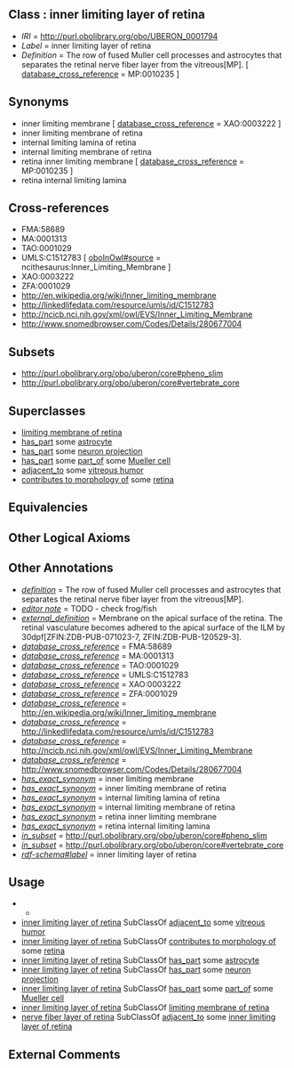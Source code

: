 
## Class : inner limiting layer of retina

 * *IRI* = http://purl.obolibrary.org/obo/UBERON_0001794
 * *Label* = inner limiting layer of retina
 * *Definition* = The row of fused Muller cell processes and astrocytes that separates the retinal nerve fiber layer from the vitreous[MP]. [ [database_cross_reference](../../ef/oboInOwl#hasDbXref.md) = MP:0010235 ]

## Synonyms

 * inner limiting membrane [ [database_cross_reference](../../ef/oboInOwl#hasDbXref.md) = XAO:0003222 ]
 * inner limiting membrane of retina
 * internal limiting lamina of retina
 * internal limiting membrane of retina
 * retina inner limiting membrane [ [database_cross_reference](../../ef/oboInOwl#hasDbXref.md) = MP:0010235 ]
 * retina internal limiting lamina

## Cross-references

 * FMA:58689
 * MA:0001313
 * TAO:0001029
 * UMLS:C1512783 [ [oboInOwl#source](../../ce/oboInOwl#source.md) = ncithesaurus:Inner_Limiting_Membrane ]
 * XAO:0003222
 * ZFA:0001029
 * http://en.wikipedia.org/wiki/Inner_limiting_membrane
 * http://linkedlifedata.com/resource/umls/id/C1512783
 * http://ncicb.nci.nih.gov/xml/owl/EVS/Inner_Limiting_Membrane
 * http://www.snomedbrowser.com/Codes/Details/280677004

## Subsets

 * http://purl.obolibrary.org/obo/uberon/core#pheno_slim
 * http://purl.obolibrary.org/obo/uberon/core#vertebrate_core

## Superclasses

 * [limiting membrane of retina](../../UBERON/19/UBERON_0007619.md)
 * [has_part](../../BFO/51/BFO_0000051.md) some [astrocyte](../../CL/27/CL_0000127.md)
 * [has_part](../../BFO/51/BFO_0000051.md) some [neuron projection](../../GO/05/GO_0043005.md)
 * [has_part](../../BFO/51/BFO_0000051.md) some [part_of](../../BFO/50/BFO_0000050.md) some [Mueller cell](../../CL/36/CL_0000636.md)
 * [adjacent_to](../../RO/20/RO_0002220.md) some [vitreous humor](../../UBERON/97/UBERON_0001797.md)
 * [contributes to morphology of](../../RO/33/RO_0002433.md) some [retina](../../UBERON/66/UBERON_0000966.md)

## Equivalencies


## Other Logical Axioms


## Other Annotations

 * *[definition](../../IAO/15/IAO_0000115.md)* = The row of fused Muller cell processes and astrocytes that separates the retinal nerve fiber layer from the vitreous[MP].
 * *[editor note](../../IAO/16/IAO_0000116.md)* = TODO - check frog/fish
 * *[external_definition](../../UBPROP/01/UBPROP_0000001.md)* = Membrane on the apical surface of the retina. The retinal vasculature becomes adhered to the apical surface of the ILM by 30dpf[ZFIN:ZDB-PUB-071023-7, ZFIN:ZDB-PUB-120529-3].
 * *[database_cross_reference](../../ef/oboInOwl#hasDbXref.md)* = FMA:58689
 * *[database_cross_reference](../../ef/oboInOwl#hasDbXref.md)* = MA:0001313
 * *[database_cross_reference](../../ef/oboInOwl#hasDbXref.md)* = TAO:0001029
 * *[database_cross_reference](../../ef/oboInOwl#hasDbXref.md)* = UMLS:C1512783
 * *[database_cross_reference](../../ef/oboInOwl#hasDbXref.md)* = XAO:0003222
 * *[database_cross_reference](../../ef/oboInOwl#hasDbXref.md)* = ZFA:0001029
 * *[database_cross_reference](../../ef/oboInOwl#hasDbXref.md)* = http://en.wikipedia.org/wiki/Inner_limiting_membrane
 * *[database_cross_reference](../../ef/oboInOwl#hasDbXref.md)* = http://linkedlifedata.com/resource/umls/id/C1512783
 * *[database_cross_reference](../../ef/oboInOwl#hasDbXref.md)* = http://ncicb.nci.nih.gov/xml/owl/EVS/Inner_Limiting_Membrane
 * *[database_cross_reference](../../ef/oboInOwl#hasDbXref.md)* = http://www.snomedbrowser.com/Codes/Details/280677004
 * *[has_exact_synonym](../../ym/oboInOwl#hasExactSynonym.md)* = inner limiting membrane
 * *[has_exact_synonym](../../ym/oboInOwl#hasExactSynonym.md)* = inner limiting membrane of retina
 * *[has_exact_synonym](../../ym/oboInOwl#hasExactSynonym.md)* = internal limiting lamina of retina
 * *[has_exact_synonym](../../ym/oboInOwl#hasExactSynonym.md)* = internal limiting membrane of retina
 * *[has_exact_synonym](../../ym/oboInOwl#hasExactSynonym.md)* = retina inner limiting membrane
 * *[has_exact_synonym](../../ym/oboInOwl#hasExactSynonym.md)* = retina internal limiting lamina
 * *[in_subset](../../et/oboInOwl#inSubset.md)* = http://purl.obolibrary.org/obo/uberon/core#pheno_slim
 * *[in_subset](../../et/oboInOwl#inSubset.md)* = http://purl.obolibrary.org/obo/uberon/core#vertebrate_core
 * *[rdf-schema#label](../../el/rdf-schema#label.md)* = inner limiting layer of retina

## Usage

 * -
 * [inner limiting layer of retina](../../UBERON/94/UBERON_0001794.md) SubClassOf [adjacent_to](../../RO/20/RO_0002220.md) some [vitreous humor](../../UBERON/97/UBERON_0001797.md)
 * [inner limiting layer of retina](../../UBERON/94/UBERON_0001794.md) SubClassOf [contributes to morphology of](../../RO/33/RO_0002433.md) some [retina](../../UBERON/66/UBERON_0000966.md)
 * [inner limiting layer of retina](../../UBERON/94/UBERON_0001794.md) SubClassOf [has_part](../../BFO/51/BFO_0000051.md) some [astrocyte](../../CL/27/CL_0000127.md)
 * [inner limiting layer of retina](../../UBERON/94/UBERON_0001794.md) SubClassOf [has_part](../../BFO/51/BFO_0000051.md) some [neuron projection](../../GO/05/GO_0043005.md)
 * [inner limiting layer of retina](../../UBERON/94/UBERON_0001794.md) SubClassOf [has_part](../../BFO/51/BFO_0000051.md) some [part_of](../../BFO/50/BFO_0000050.md) some [Mueller cell](../../CL/36/CL_0000636.md)
 * [inner limiting layer of retina](../../UBERON/94/UBERON_0001794.md) SubClassOf [limiting membrane of retina](../../UBERON/19/UBERON_0007619.md)
 * [nerve fiber layer of retina](../../UBERON/93/UBERON_0001793.md) SubClassOf [adjacent_to](../../RO/20/RO_0002220.md) some [inner limiting layer of retina](../../UBERON/94/UBERON_0001794.md)

## External Comments

